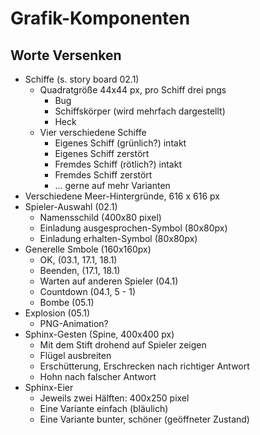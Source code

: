 # Grafik-Komponenten

## Worte Versenken

* Schiffe (s. story board 02.1)
	* Quadratgröße 44x44 px, pro Schiff drei pngs
		* Bug
		* Schiffskörper (wird mehrfach dargestellt)
		* Heck
	* Vier verschiedene Schiffe
		* Eigenes Schiff (grünlich?) intakt
		* Eigenes Schiff zerstört
		* Fremdes Schiff (rötlich?) intakt
		* Fremdes Schiff zerstört
		* ... gerne auf mehr Varianten
* Verschiedene Meer-Hintergründe, 616 x 616 px
* Spieler-Auswahl (02.1)
	* Namensschild (400x80 pixel)
	* Einladung ausgesprochen-Symbol (80x80px)
	* Einladung erhalten-Symbol (80x80px)
* Generelle Smbole (160x160px)
	* OK, (03.1, 17.1, 18.1)
	* Beenden, (17.1, 18.1)
	* Warten auf anderen Spieler (04.1)
	* Countdown (04.1, 5 - 1)
	* Bombe (05.1)
* Explosion (05.1)
	* PNG-Animation? 
* Sphinx-Gesten (Spine, 400x400 px)
	* Mit dem Stift drohend auf Spieler zeigen
	* Flügel ausbreiten
	* Erschütterung, Erschrecken nach richtiger Antwort
	* Hohn nach falscher Antwort	
* Sphinx-Eier
	* Jeweils zwei Hälften: 400x250 pixel
	* Eine Variante einfach (bläulich)
	* Eine Variante bunter, schöner (geöffneter Zustand)